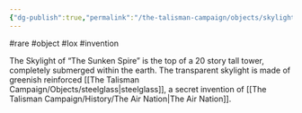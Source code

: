 ```yaml
---
{"dg-publish":true,"permalink":"/the-talisman-campaign/objects/skylight/"}
---
```


#rare #object #Iox #invention

The Skylight of “The Sunken Spire” is the top of a 20 story tall tower, completely submerged within the earth. The transparent skylight is made of greenish reinforced [[The Talisman Campaign/Objects/steelglass\|steelglass]], a secret invention of [[The Talisman Campaign/History/The Air Nation\|The Air Nation]].